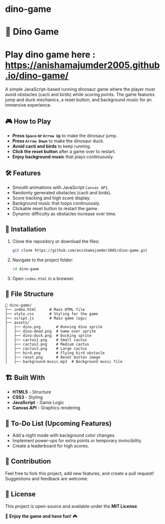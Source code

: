 # dino-game
# 🦖 Dino Game
# Play dino game here : https://anishamajumder2005.github.io/dino-game/
A simple JavaScript-based running dinosaur game where the player must avoid obstacles (cacti and birds) while scoring points. The game features jump and duck mechanics, a reset button, and background music for an immersive experience.

## 🎮 How to Play
- **Press `Space` or `Arrow Up`** to make the dinosaur jump.
- **Press `Arrow Down`** to make the dinosaur duck.
- **Avoid cacti and birds** to keep running.
- **Click the reset button** after a game over to restart.
- **Enjoy background music** that plays continuously.

## 🛠 Features
- Smooth animations with JavaScript `Canvas API`.
- Randomly generated obstacles (cacti and birds).
- Score tracking and high score display.
- Background music that loops continuously.
- Clickable reset button to restart the game.
- Dynamic difficulty as obstacles increase over time.

## 🚀 Installation
1. Clone the repository or download the files:
   ```bash
   git clone https://github.com/anishamajumder2005/dino-game.git
   ```
2. Navigate to the project folder:
   ```bash
   cd dino-game
   ```
3. Open `index.html` in a browser.

## 📂 File Structure
```
📁 dino-game/
├── index.html      # Main HTML file
├── style.css       # Styling for the game
├── script.js       # Main game logic
├── assets/
│   ├── dino.png       # Running dino sprite
│   ├── dino-dead.png  # Game over sprite
│   ├── dino-duck.png  # Ducking sprite
│   ├── cactus1.png    # Small cactus
│   ├── cactus2.png    # Medium cactus
│   ├── cactus3.png    # Large cactus
│   ├── bird.png       # Flying bird obstacle
│   ├── reset.png      # Reset button image
│   ├── background-music.mp3  # Background music file
```

## 🏗 Built With
- **HTML5** - Structure
- **CSS3** - Styling
- **JavaScript** - Game Logic
- **Canvas API** - Graphics rendering

## 📌 To-Do List (Upcoming Features)
- Add a night mode with background color changes.
- Implement power-ups for extra points or temporary invincibility.
- Create a leaderboard for high scores.

## 🤝 Contribution
Feel free to fork this project, add new features, and create a pull request! Suggestions and feedback are welcome.

## 📜 License
This project is open-source and available under the **MIT License**.

🎉 **Enjoy the game and have fun!** 🎮

